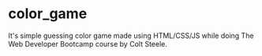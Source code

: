 # color_game
It's simple guessing color game made using HTML/CSS/JS while doing The Web Developer Bootcamp course by Colt Steele.
